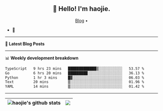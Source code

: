 <h2 align="center">👋 Hello! I'm haojie.</h2>
<p align="center">
  <a href="https://aoyouer.com">Blog</a> •
</p>


- 🔭 


-------

**📝 Latest Blog Posts**


-------

📊 **Weekly development breakdown**
<!--START_SECTION:waka-->

```txt
TypeScript   9 hrs 23 mins   █████████████▒░░░░░░░░░░░   53.57 %
Go           6 hrs 20 mins   █████████░░░░░░░░░░░░░░░░   36.13 %
Python       1 hr 3 mins     █▓░░░░░░░░░░░░░░░░░░░░░░░   06.03 %
Text         20 mins         ▒░░░░░░░░░░░░░░░░░░░░░░░░   01.96 %
YAML         14 mins         ▒░░░░░░░░░░░░░░░░░░░░░░░░   01.42 %
```

<!--END_SECTION:waka-->

-------



| <img align="center" src="https://github-readme-stats.vercel.app/api?username=haojie06&show_icons=true&theme=graywhite&show_icons=true&count_private=true&include_all_commits=true&hide_border=true" alt="haojie's github stats" /> | <img align="center" src="https://github-readme-stats.vercel.app/api/top-langs/?username=haojie06&layout=compact&theme=graywhite&hide_border=true&hide=css,html" /> |
| ------------- | ------------- |


